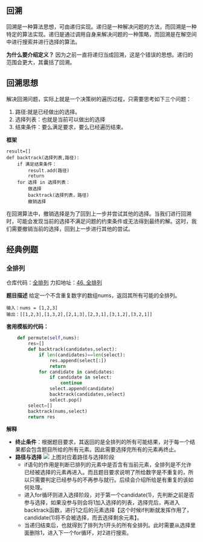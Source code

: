 ## 回溯
回溯是一种算法思想，可由递归实现。递归是一种解决问题的方法，而回溯是一种特定的算法实现。递归是通过调用自身来解决问题的一种策略，而回溯是在解空间中进行搜索并进行选择的算法。

**为什么要介绍定义？**
因为之前一直将递归当成回溯，这是个错误的思想。递归的范围会更大，其囊括了回溯。

## 回溯思想
解决回溯问题，实际上就是一个决策树的遍历过程，只需要思考如下三个问题：
1. 路径:就是已经做出的选择。
2. 选择列表：也就是当前可以做出的选择
3. 结束条件：要么满足要求，要么已经遍历结束。

**框架**
```text
result=[]
def backtrack(选择列表,路径):
    if 满足结束条件：
        result.add(路径)
        return
    for 选择 in 选择列表：
        做选择
        backtrack(选择列表，路径)
        撤销选择
```
在回溯算法中，撤销选择是为了回到上一步并尝试其他的选择。当我们进行回溯时，可能会发现当前的选择不满足问题的约束条件或无法得到最终的解。这时，我们需要撤销当前的选择，回到上一步进行其他的尝试。

## 经典例题
### 全排列
仓库代码：[全排列](全排列.py)
力扣地址：[46. 全排列](https://leetcode.cn/problems/permutations/description/)

**题目描述**
给定一个不含重复数字的数组nums，返回其所有可能的全排列。

```text
输入：nums = [1,2,3]
输出：[[1,2,3],[1,3,2],[2,1,3],[2,3,1],[3,1,2],[3,2,1]]
```

**套用模板的代码：**
```python
    def permute(self,nums):
        res=[]
        def backtrack(candidates,select):
            if len(candidates)==len(select):
                res.append(select[:])
                return
            for candidate in candidates:
                if candidate in select:
                    continue
                select.append(candidate)
                backtrack(candidates,select)
                select.pop()
        select=[]
        backtrack(nums,select)
        return res
```

**解释**
- **终止条件**：根据题目要求，其返回的是全排列的所有可能结果，对于每一个结果都会包含题目所给的所有元素。因此需要选择完所有的元素再终止。
- **路径与选择**
![](https://imgbed-1303886329.cos.ap-nanjing.myqcloud.com/20230609222736.png)
上图对应着路径与选择阶段
  - if语句的作用是判断已排列的元素中是否含有当前元素，全排列是不允许已经被选择的元素再进入。而且题目要求说明了所给数字是不重复的，所以只需要判定已经参与的不再参与就行。后续会介绍所给是有重复的该如何处理。
  - 进入for循环则进入选择阶段，对于第一个candidate(1)，先判断之前是否参与选择，如果没参与则会将1加入选择的列表，选择完后，再进入backtrack函数，进行1之后的元素选择【这个时候if判断就发挥作用了，candidate(1)将不会被选择，而去选择剩余元素】。
  - 当递归结束后，也就得到了排列为1开头的所有全排列。此时需要从选择里面删除1，进入下一个for循环，对2进行搜索。